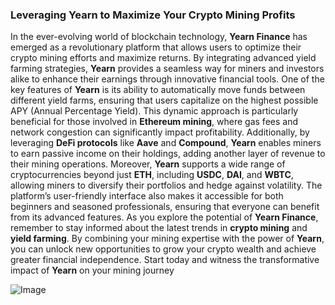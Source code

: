 ### Leveraging Yearn to Maximize Your Crypto Mining Profits
In the ever-evolving world of blockchain technology, **Yearn Finance** has emerged as a revolutionary platform that allows users to optimize their crypto mining efforts and maximize returns. By integrating advanced yield farming strategies, **Yearn** provides a seamless way for miners and investors alike to enhance their earnings through innovative financial tools.
One of the key features of **Yearn** is its ability to automatically move funds between different yield farms, ensuring that users capitalize on the highest possible APY (Annual Percentage Yield). This dynamic approach is particularly beneficial for those involved in **Ethereum mining**, where gas fees and network congestion can significantly impact profitability. Additionally, by leveraging **DeFi protocols** like **Aave** and **Compound**, **Yearn** enables miners to earn passive income on their holdings, adding another layer of revenue to their mining operations.
Moreover, **Yearn** supports a wide range of cryptocurrencies beyond just **ETH**, including **USDC**, **DAI**, and **WBTC**, allowing miners to diversify their portfolios and hedge against volatility. The platform’s user-friendly interface also makes it accessible for both beginners and seasoned professionals, ensuring that everyone can benefit from its advanced features.
As you explore the potential of **Yearn Finance**, remember to stay informed about the latest trends in **crypto mining** and **yield farming**.
By combining your mining expertise with the power of **Yearn**, you can unlock new opportunities to grow your crypto wealth and achieve greater financial independence. Start today and witness the transformative impact of **Yearn** on your mining journey

![Image](https://github.com/user-attachments/assets/d7419ec9-dc67-403f-bf28-8faea5f1f74f)
